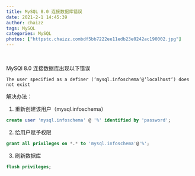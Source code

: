 ```yaml
---
title: MySQL 8.0 连接数据库错误
date: 2021-2-1 14:45:39
author: chaizz
tags: MySQL
categories: MySQL
photos: ["httpstc.chaizz.combdf5bb7222ee11edb23e0242ac190002.jpg"]
---
```


​       

<!--more-->

MySQl 8.0 连接数据库出现以下错误

```
The user specified as a definer (‘mysql.infoschema‘@‘localhost‘) does not exist
```

解决办法：

1. 重新创建该用户（mysql.infoschema）

```sql
create user 'mysql.infoschema' @ '%' identified by 'password';
```

2. 给用户赋予权限

```sql
grant all privileges on *.* to 'mysql.infoschema'@'%';
```

3. 刷新数据库

```sql
flush privileges;
```

